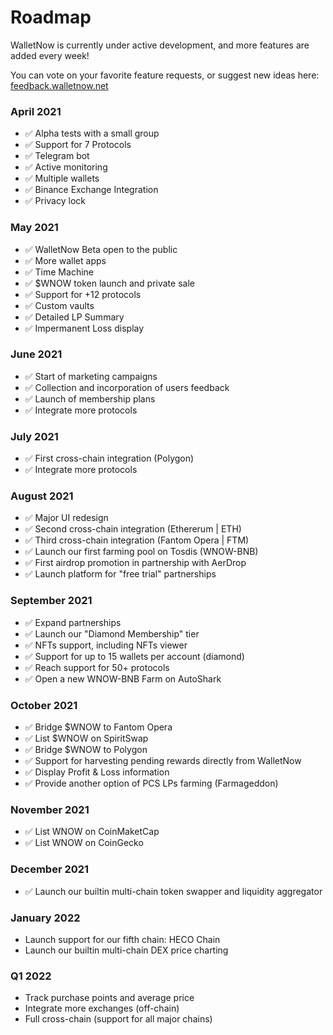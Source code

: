 # Roadmap

WalletNow is currently under active development, and more features are added every week!

You can vote on your favorite feature requests, or suggest new ideas here: [feedback.walletnow.net](https://feedback.walletnow.net)

### April 2021

* ✅ Alpha tests with a small group
* ✅ Support for 7 Protocols
* ✅ Telegram bot
* ✅ Active monitoring
* ✅ Multiple wallets
* ✅ Binance Exchange Integration
* ✅ Privacy lock

### May 2021

* ✅ WalletNow Beta open to the public
* ✅ More wallet apps
* ✅ Time Machine
* ✅ $WNOW token launch and private sale
* ✅ Support for +12 protocols
* ✅ Custom vaults
* ✅ Detailed LP Summary
* ✅ Impermanent Loss display

### June 2021

* ✅ Start of marketing campaigns
* ✅ Collection and incorporation of users feedback
* ✅ Launch of membership plans
* ✅ Integrate more protocols

### July 2021

* ✅ First cross-chain integration (Polygon)
* ✅ Integrate more protocols

### August 2021

* ✅ Major UI redesign
* ✅ Second cross-chain integration (Ethererum | ETH)
* ✅ Third cross-chain integration (Fantom Opera | FTM)
* ✅ Launch our first farming pool on Tosdis (WNOW-BNB)
* ✅ First airdrop promotion in partnership with AerDrop
* ✅ Launch platform for "free trial" partnerships

### September 2021

* ✅ Expand partnerships
* ✅ Launch our "Diamond Membership" tier
* ✅ NFTs support, including NFTs viewer
* ✅ Support for up to 15 wallets per account (diamond)
* ✅ Reach support for 50+ protocols
* ✅ Open a new WNOW-BNB Farm on AutoShark

### October 2021

* ✅ Bridge $WNOW to Fantom Opera
* ✅ List $WNOW on SpiritSwap
* ✅ Bridge $WNOW to Polygon
* ✅ Support for harvesting pending rewards directly from WalletNow
* ✅ Display Profit & Loss information
* ✅ Provide another option of PCS LPs farming (Farmageddon)

### November 2021

* ✅ List WNOW on CoinMaketCap
* ✅ List WNOW on CoinGecko

### December 2021

* ✅ Launch our builtin multi-chain token swapper and liquidity aggregator

### January 2022

* Launch support for our fifth chain: HECO Chain
* Launch our builtin multi-chain DEX price charting

### Q1 2022

* Track purchase points and average price
* Integrate more exchanges (off-chain)
* Full cross-chain (support for all major chains)


